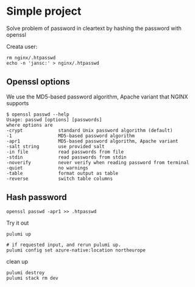# Simple project

Solve problem of password in cleartext by hashing the password with openssl


Creata user: 
```
rm nginx/.htpasswd
echo -n 'jansc:' > nginx/.htpasswd
```

## Openssl options
We use the MD5-based password algorithm, Apache variant that NGINX supports
```
$ openssl passwd --help
Usage: passwd [options] [passwords]
where options are
-crypt             standard Unix password algorithm (default)
-1                 MD5-based password algorithm
-apr1              MD5-based password algorithm, Apache variant
-salt string       use provided salt
-in file           read passwords from file
-stdin             read passwords from stdin
-noverify          never verify when reading password from terminal
-quiet             no warnings
-table             format output as table
-reverse           switch table columns
```

## Hash password 

```
openssl passwd -apr1 >> .htpasswd
```


Try it out
```
pulumi up

# if requested input, and rerun pulumi up.
pulumi config set azure-native:location northeurope
```

clean up 
```
pulumi destroy
pulumi stack rm dev
```
